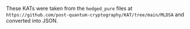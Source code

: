 These KATs were taken from the `hedged_pure` files at `https://github.com/post-quantum-cryptography/KAT/tree/main/MLDSA` and converted into JSON.
